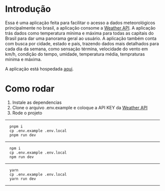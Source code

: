 # Introdução
Essa é uma aplicação feita para facilitar o acesso a dados meteorológicos principalmente no brasil,
a aplicação consome a [Weather API](https://www.weatherapi.com/).
A aplicação trás dados como temperatura mínima e máxima para todas as capitais do Brasil para dar uma panorama geral ao usuário.
A aplicação também conta com busca por cidade, estado e país, trazendo dados mais detalhados para cada dia da semana, como sensação términa,
velocidade do vento em km/h, condição do tempo, umidade, temperatura média, tempraturas mínima e máxima.

A aplicação está hospedada [aqui](https://weather-forecast-khaki-phi.vercel.app/).
# Como rodar
1. Instale as dependencias
2. Clone o arquivo .env.example e coloque a API KEY da [Weather API](https://www.weatherapi.com/docs/#intro-request)
3. Rode o projeto
---
```shell
  pnpm i
  cp .env.example .env.local
  pnpm run dev
```
---
```shell
  npm i
  cp .env.example .env.local
  npm run dev
```
---
```shell
  yarn
  cp .env.example .env.local
  yarn run dev
```
---
